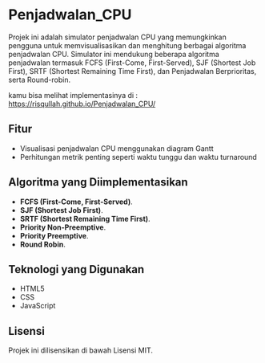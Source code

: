# Penjadwalan_CPU

Projek ini adalah simulator penjadwalan CPU yang memungkinkan pengguna untuk memvisualisasikan dan menghitung berbagai algoritma penjadwalan CPU. Simulator ini mendukung beberapa algoritma penjadwalan termasuk FCFS (First-Come, First-Served), SJF (Shortest Job First), SRTF (Shortest Remaining Time First), dan Penjadwalan Berprioritas, serta Round-robin.

kamu bisa melihat implementasinya di :
https://risqullah.github.io/Penjadwalan_CPU/

## Fitur

- Visualisasi penjadwalan CPU menggunakan diagram Gantt
- Perhitungan metrik penting seperti waktu tunggu dan waktu turnaround

## Algoritma yang Diimplementasikan

- **FCFS (First-Come, First-Served)**.
- **SJF (Shortest Job First)**.
- **SRTF (Shortest Remaining Time First)**.
- **Priority Non-Preemptive**.
- **Priority Preemptive**.
- **Round Robin**.

## Teknologi yang Digunakan

- HTML5
- CSS
- JavaScript

## Lisensi

Projek ini dilisensikan di bawah Lisensi MIT.
